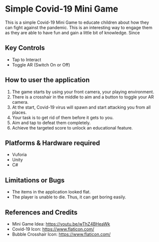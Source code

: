 # Simple Covid-19 Mini Game
This is a simple Covid-19 Mini Game to educate children about how they can fight against the pandemic. This is an interesting way to engage them as they are able to have fun and gain a little bit of knowledge. Since 

## Key Controls
- Tap to Interact
- Toggle AR (Switch On or Off)

## How to user the application
1. The game starts by using your front camera, your playing environment.
2. There is a crosshair in the middle to aim and a button to toggle your AR camera.
3. At the start, Covid-19 virus will spawn and start attacking you from all places.
4. Your task is to get rid of them before it gets to you.
5. Aim and tap to defeat them completely. 
6. Achieve the targeted score to unlock an educational feature.

## Platforms & Hardware required
- Vuforia
- Unity
- C#

## Limitations or Bugs
- The items in the application looked flat.
- The player is unable to die. Thus, it can get boring easily.

## References and Credits
- Mini Game Idea: https://youtu.be/wThZ4BHeaWk
- Covid-19 Icon: https://www.flaticon.com/
- Bubble Crosshair Icon: https://www.flaticon.com/
